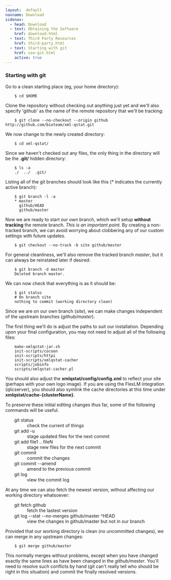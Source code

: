 ```yaml
---
layout:  default
navname: Download
sidenav:
  - head: Download
  - text: Obtaining the Software
    href: download.html
  - text: Third Party Resources
    href: third-party.html
  - text: Starting with git
    href: use-git.html
    active: true
---
```


### Starting with git

Go to a clean starting place (eg, your home directory):

        $ cd $HOME

Clone the repository without checking out anything just yet and we'll also
specify 'github' as the name of the remote repository that we'll be tracking:

        $ git clone --no-checkout --origin github http://github.com/bioteam/xml-qstat.git

We now change to the newly created directory:

        $ cd xml-qstat/

Since we haven't checked out any files, the only thing in the directory
will be the **.git/** hidden directory:

        $ ls -a
        ./  ../  .git/

Listing all of the git branches should look like this
(\* indicates the currently active branch):

        $ git branch -l -a
        * master
          github/HEAD
          github/master

Now we are ready to start our own branch, which we'll
setup **without tracking** the remote branch.
_This is an important point._
By creating a non-tracked branch, we can avoid worrying about clobbering any
of our custom settings with future updates.

        $ git checkout --no-track -b site github/master

For general cleanliness, we'll also remove the tracked branch *master*,
but it can always be reinstated later if desired:

        $ git branch -d master
        Deleted branch master.

We can now check that everything is as it should be:

        $ git status
        # On branch site
        nothing to commit (working directory clean)

Since we are on our own branch (*site*), we can make changes
independent of the upstream branches (*github/master*).

The first thing we'll do is adjust the paths to suit our installation.
Depending upon your final configuration, you may not need to adjust all
of the following files:

        make-xmlqstat-jar.sh
        init-scripts/cocoon
        init-scripts/httpi
        init-scripts/xmlqstat-cacher
        scripts/jobinfo
        scripts/xmlqstat-cacher.pl

You should also adjust the **xmlqstat/config/config.xml** to
reflect your site (perhaps with your own logo image).
If you are using the FlexLM integration (qlicserver), you should also
symlink the cache directories at this time under
**xmlqstat/cache-{clusterName}**.

To preserve these initial editing changes thus far,
some of the following commands will be useful.

<dl style="margin-left: 2em">
  <dt>git status</dt>

  <dd>check the current of things</dd>
  <dt>git add -u</dt>
  <dd>stage updated files for the next commit</dd>
  <dt>git add file1 .. fileN</dt>
  <dd>stage new files for the next commit</dd>
  <dt>git commit</dt>

  <dd>commit the changes</dd>
  <dt>git commit --amend</dt>
  <dd>amend to the previous commit</dd>
  <dt>git log</dt>
  <dd>view the commit log</dd>
</dl>

At any time we can also fetch the newest version, without affecting our
working directory whatsoever:
<dl style="margin-left: 2em">
  <dt>git fetch github</dt>
  <dd>fetch the lastest version</dd>
  <dt>git log --stat --no-merges github/master ^HEAD</dt>
  <dd>view the changes in github/master but not in our branch</dd>
</dl>

Provided that our working directory is clean (no uncommitted changes), we
can merge in any upstream changes:

        $ git merge github/master

This normally merges without problems, except when you have changed exactly
the same lines as have been changed in the *github/master*. You'll need to
resolve such conflicts by hand (git can't really tell who should be right in
this situation) and commit the finally resolved versions.


